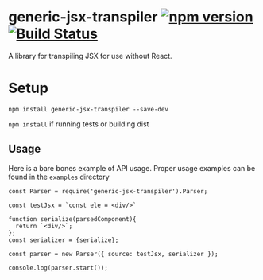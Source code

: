 # generic-jsx-transpiler [![npm version](https://badge.fury.io/js/generic-jsx-transpiler.svg)](https://badge.fury.io/js/generic-jsx-transpiler) [![Build Status](https://travis-ci.org/c-mcg/generic-jsx-transpiler.svg?branch=master)](https://travis-ci.org/c-mcg/generic-jsx-transpiler)

A library for transpiling JSX for use without React.

# Setup

`npm install generic-jsx-transpiler --save-dev`

`npm install` if running tests or building dist

## Usage

Here is a bare bones example of API usage. Proper usage examples can be found in the `examples` directory

```
const Parser = require('generic-jsx-transpiler').Parser;

const testJsx = `const ele = <div/>`

function serialize(parsedComponent){
  return `<div/>`;
};
const serializer = {serialize};

const parser = new Parser({ source: testJsx, serializer });

console.log(parser.start());
```
